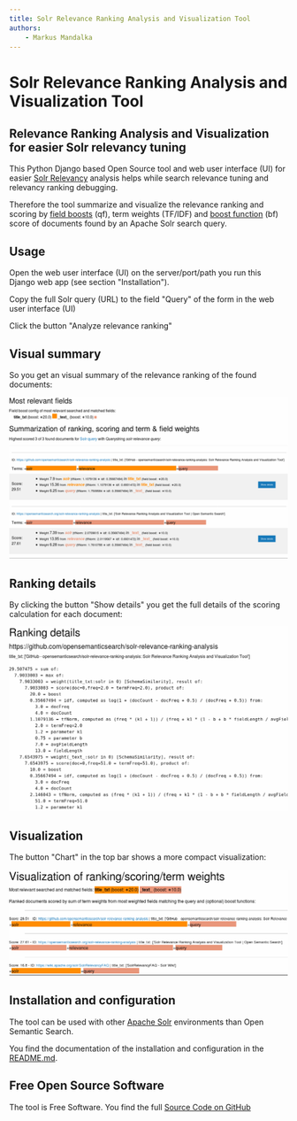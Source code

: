 ```yaml
---
title: Solr Relevance Ranking Analysis and Visualization Tool
authors:
    - Markus Mandalka
---
```


# Solr Relevance Ranking Analysis and Visualization Tool


## Relevance Ranking Analysis and Visualization for easier Solr relevancy tuning



This Python Django based Open Source tool and web user interface (UI) for easier [Solr Relevancy](https://wiki.apache.org/solr/SolrRelevancyFAQ) analysis helps while search relevance tuning and relevancy ranking debugging.

Therefore the tool summarize and visualize the relevance ranking and scoring by [field boosts](https://lucene.apache.org/solr/guide/7_6/the-dismax-query-parser.html#qf-query-fields-parameter) (qf), term weights (TF/IDF) and [boost function](https://lucene.apache.org/solr/guide/7_6/the-dismax-query-parser.html#bf-boost-functions-parameter) (bf) score of documents found by an Apache Solr search query.

## Usage


Open the web user interface (UI) on the server/port/path you run this Django web app (see section "Installation").

Copy the full Solr query (URL) to the field "Query" of the form in the web user interface (UI)

Click the button "Analyze relevance ranking"


## Visual summary



So you get an visual summary of the relevance ranking of the found documents:


![](../screenshots/solr-relevance-ranking-analysis.png)

## Ranking details



By clicking the button "Show details" you get the full details of the scoring calculation for each document:


![](../screenshots/solr-relevance-ranking-analysis-details.png)

## Visualization



The button "Chart" in the top bar shows a more compact visualization:


![](../screenshots/solr-relevance-ranking-analysis-visualization.png)

## Installation and configuration


The tool can be used with other [Apache Solr](http://lucene.apache.org/solr/) environments than Open Semantic Search.

You find the documentation of the installation and configuration in the [README.md](https://github.com/opensemanticsearch/solr-relevance-ranking-analysis).

## Free Open Source Software


The tool is Free Software. You find the full [Source Code on GitHub](https://github.com/opensemanticsearch/solr-relevance-ranking-analysis)
